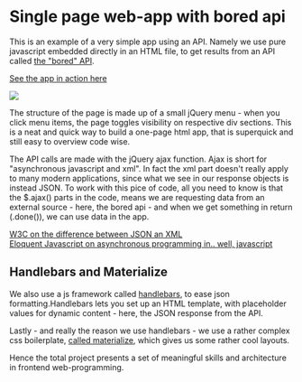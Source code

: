 # Single page web-app with bored api
  This is an example of a very simple app using an API. Namely we use pure javascript embedded directly in an HTML file, to get results from an API called <a href="https://www.boredapi.com/documentation">the "bored" API</a>.
  
<a href="https://simmoe.github.io/api_bored/">See the app in action here</a>

<img src="https://docs.google.com/drawings/d/e/2PACX-1vT49yZXzjLY9nHnFz9sZsiZ58roTaYL4g3_FjwGvs1sPJTvAD6uRrK4e6VkNe5nXOdozMJ1WUrbip-5/pub?w=960&amp;h=720">
  
  The structure of the page is made up of a small jQuery menu - when you click menu items, the page toggles visibility on respective div sections. This is a neat and quick way to build a one-page html app, that is superquick and still easy to overview code wise.  
  
  The API calls are made with the jQuery ajax function. Ajax is short for "asynchronous javascript and xml". In fact the xml part doesn't really apply to many modern applications, since what we see in our response objects is instead JSON. To work with this pice of code, all you need to know is that the $.ajax() parts in the code, means we are requesting data from an external source - here, the bored api - and when we get something in return (.done()), we can use data in the app.
  
  <a href="https://www.w3schools.com/js/js_json_xml.asp">W3C on the difference between JSON an XML</a><br>
  <a href="">Eloquent Javascript on asynchronous programming in.. well, javascript</a>
  
## Handlebars and Materialize
  We also use a js framework called <a href="https://handlebarsjs.com/">handlebars</a>, to ease json formatting.Handlebars lets you set up an HTML template, with placeholder values for dynamic content - here, the JSON response from the API. 
  
  
  Lastly - and really the reason we use handlebars - we use a rather complex css boilerplate, <a href="https://materializecss.com/cards.html"> called materialize</a>, which gives us some rather cool layouts. 
  
  Hence the total project presents a set of meaningful skills and architecture in frontend web-programming. 

  
